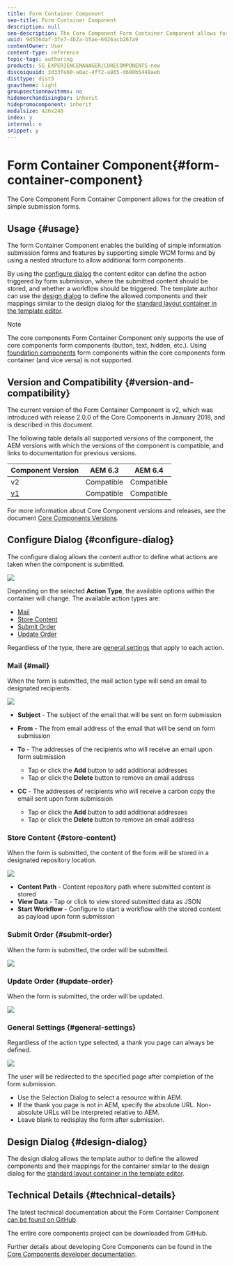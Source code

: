 ```yaml
---
title: Form Container Component
seo-title: Form Container Component
description: null
seo-description: The Core Component Form Container Component allows for the creation of simple submission forms.
uuid: 9d556daf-3fe7-4b2a-b5ae-6926acb267a9
contentOwner: User
content-type: reference
topic-tags: authoring
products: SG_EXPERIENCEMANAGER/CORECOMPONENTS-new
discoiquuid: 3d33fe60-a0ac-4ff2-a865-d600b5448aeb
disttype: dist5
gnavtheme: light
groupsectionnavitems: no
hidemerchandisingbar: inherit
hidepromocomponent: inherit
modalsize: 426x240
index: y
internal: n
snippet: y
---
```


# Form Container Component{#form-container-component}

The Core Component Form Container Component allows for the creation of simple submission forms.

## Usage {#usage}

The form Container Component enables the building of simple information submission forms and features by supporting simple WCM forms and by using a nested structure to allow additional form components.

By using the [configure dialog](form-container.md#main-pars_title) the content editor can define the action triggered by form submission, where the submitted content should be stored, and whether a workflow should be triggered. The template author can use the [design dialog](form-container.md#main-pars_title_1995166862) to define the allowed components and their mappings similar to the design dialog for the [standard layout container in the template editor](/content/help/en/experience-manager/6-3/sites/authoring/using/templates#main-pars_title_1754153843).

>[!NOTE]
>
>The core components Form Container Component only supports the use of core components form components (button, text, hidden, etc.). Using [foundation components](/content/help/en/experience-manager/6-4/sites/authoring/using/default-components-foundation#main-pars_title_14) form components within the core components form container (and vice versa) is not supported.

## Version and Compatibility {#version-and-compatibility}

The current version of the Form Container Component is v2, which was introduced with release 2.0.0 of the Core Components in January 2018, and is described in this document.

The following table details all supported versions of the component, the AEM versions with which the versions of the component is compatible, and links to documentation for previous versions.

|Component Version|AEM 6.3|AEM 6.4|
|--- |--- |--- |
|v2|Compatible|Compatible|
|[v1](../using/form-container-v1.md)|Compatible|Compatible|

For more information about Core Component versions and releases, see the document [Core Components Versions](versions.md).

## Configure Dialog {#configure-dialog}

The configure dialog allows the content author to define what actions are taken when the component is submitted. 

![](assets/screen_shot_2018-01-12at122046.png)

Depending on the selected **Action Type**, the available options within the container will change. The available action types are:

* [Mail](form-container.md#main-pars_title_966511656)
* [Store Content](form-container.md#main-pars_title_2065985840)
* [Submit Order](form-container.md#main-pars_title_686874527)
* [Update Order](form-container.md#main-pars_title_410109286)

Regardless of the type, there are [general settings](form-container.md#main-pars_title_375403046) that apply to each action.

### Mail {#mail}

When the form is submitted, the mail action type will send an email to designated recipients.

![](assets/screen_shot_2018-01-12at122554.png)

* **Subject** - The subject of the email that will be sent on form submission
* **From** - The from email address of the email that will be send on form submission
* **To** - The addresses of the recipients who will receive an email upon form submission

    * Tap or click the **Add** button to add additional addresses
    * Tap or click the **Delete** button to remove an email address

* **CC** - The addresses of recipients who will receive a carbon copy the email sent upon form submission

    * Tap or click the **Add** button to add additional addresses
    * Tap or click the **Delete** button to remove an email address

### Store Content {#store-content}

When the form is submitted, the content of the form will be stored in a designated repository location.

![](assets/screen_shot_2018-01-12at122538.png)

* **Content Path** - Content repository path where submitted content is stored
* **View Data** - Tap or click to view stored submitted data as JSON
* **Start Workflow** - Configure to start a workflow with the stored content as payload upon form submission

### Submit Order {#submit-order}

When the form is submitted, the order will be submitted.

![](assets/chlimage_1.png)

### Update Order {#update-order}

When the form is submitted, the order will be updated.

![](assets/chlimage_1.png)

### General Settings {#general-settings}

Regardless of the action type selected, a thank you page can always be defined.

![](assets/chlimage_1.png)

The user will be redirected to the specified page after completion of the form submission.

* Use the Selection Dialog to select a resource within AEM.
* If the thank you page is not in AEM, specify the absolute URL. Non-absolute URLs will be interpreted relative to AEM.
* Leave blank to redisplay the form after submission.

## Design Dialog {#design-dialog}

The design dialog allows the template author to define the allowed components and their mappings for the container similar to the design dialog for the [standard layout container in the template editor](/content/help/en/experience-manager/6-3/sites/authoring/using/templates#main-pars_title_1754153843).

## Technical Details {#technical-details}

The latest technical documentation about the Form Container Component [can be found on GitHub](https://github.com/adobe/aem-core-wcm-components/blob/master/content/src/content/jcr_root/apps/core/wcm/components/form/container/v2/container).

The entire core components project can be downloaded from GitHub.

Further details about developing Core Components can be found in the [Core Components developer documentation](developing.md). 
